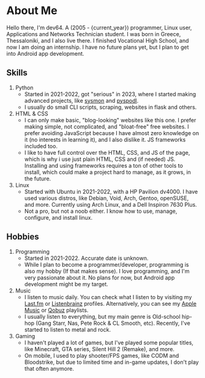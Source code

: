# About Me
Hello there, I'm dev64. A (2005 - {current_year}) programmer, Linux user, Applications and Networks Technician student. I was born in Greece, Thessaloniki, and I also live there. I finished Vocational High School, and now I am doing an internship. I have no future plans yet, but I plan to get into Android app development.

## Skills
1. Python
    - Started in 2021-2022, got "serious" in 2023, where I started making advanced projects, like [sysmon](https://github.com/devlocalhost/sysmon/) and [pyspodl](https://github.com/devlocalhost/pyspodl).
    - I usually do small CLI scripts, scraping, websites in flask and others.
2. HTML & CSS
    - I can only make basic, "blog-looking" websites like this one. I prefer making simple, not complicated, and "bloat-free" free websites. I prefer avoiding JavaScript because I have almost zero knowledge on it (no interests in learning it), and I also dislike it. JS frameworks included too.
    - I like to have full control over the HTML, CSS, and JS of the page, which is why i use just plain HTML, CSS and (if needed) JS. Installing and using frameworks requires a ton of other tools to install, which could make a project hard to manage, as it grows, in the future.
3. Linux
    - Started with Ubuntu in 2021-2022, with a HP Pavilion dv4000. I have used various distros, like Debian, Void, Arch, Gentoo, openSUSE, and more. Currently using Arch Linux, and a Dell Inspiron 7630 Plus.
    - Not a pro, but not a noob either. I know how to use, manage, configure, and install linux.

## Hobbies
1. Programming
    - Started in 2021-2022. Accurate date is unknown.
    - While I plan to become a programmer/developer, programming is also my hobby (If that makes sense). I love programming, and I'm very passionate about it. No plans for now, but Android app development might be my target.
2. Music
    - I listen to music daily. You can check what I listen to by visiting my [Last.fm](https://www.last.fm/user/dev64) or [Listenbrainz](https://listenbrainz.org/user/dev64/) profiles. Alternatively, you can see my [Apple Music](https://shl.dev64.xyz/r/playm) or [Qobuz](https://shl.dev64.xyz/r/playq) playlists.
    - I usually listen to everything, but my main genre is Old-school hip-hop (Gang Starr, Nas, Pete Rock & CL Smooth, etc). Recently, I've started to listen to metal and rock.
3. Gaming
    - I haven't played a lot of games, but I've played some popular titles, like Minecraft, GTA series, Silent Hill 2 (Remake), and more.
    - On mobile, I used to play shooter/FPS games, like CODM and Bloodstrike, but due to limited time and in-game updates, I don't play that often anymore.
